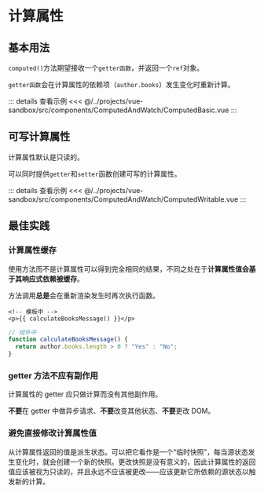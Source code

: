 # 计算属性

## 基本用法

`computed()`方法期望接收一个`getter函数`，并返回一个`ref`对象。

`getter函数`会在计算属性的依赖项（`author.books`）发生变化时重新计算。

::: details 查看示例
<<< @/../projects/vue-sandbox/src/components/ComputedAndWatch/ComputedBasic.vue
:::

## 可写计算属性

计算属性默认是只读的。

可以同时提供`getter`和`setter`函数创建可写的计算属性。

::: details 查看示例
<<< @/../projects/vue-sandbox/src/components/ComputedAndWatch/ComputedWritable.vue
:::

## 最佳实践

### 计算属性缓存

使用方法而不是计算属性可以得到完全相同的结果，不同之处在于**计算属性值会基于其响应式依赖被缓存**。

方法调用**总是**会在重新渲染发生时再次执行函数。

```vue
<!-- 模板中 -->
<p>{{ calculateBooksMessage() }}</p>
```

```js
// 组件中
function calculateBooksMessage() {
  return author.books.length > 0 ? "Yes" : "No";
}
```

### getter 方法不应有副作用

计算属性的 getter 应只做计算而没有其他副作用。

**不要**在 getter 中做异步请求、**不要**改变其他状态、**不要**更改 DOM。

### 避免直接修改计算属性值

从计算属性返回的值是派生状态。可以把它看作是一个“临时快照”，每当源状态发生变化时，就会创建一个新的快照。更改快照是没有意义的，因此计算属性的返回值应该被视为只读的，并且永远不应该被更改——应该更新它所依赖的源状态以触发新的计算。

